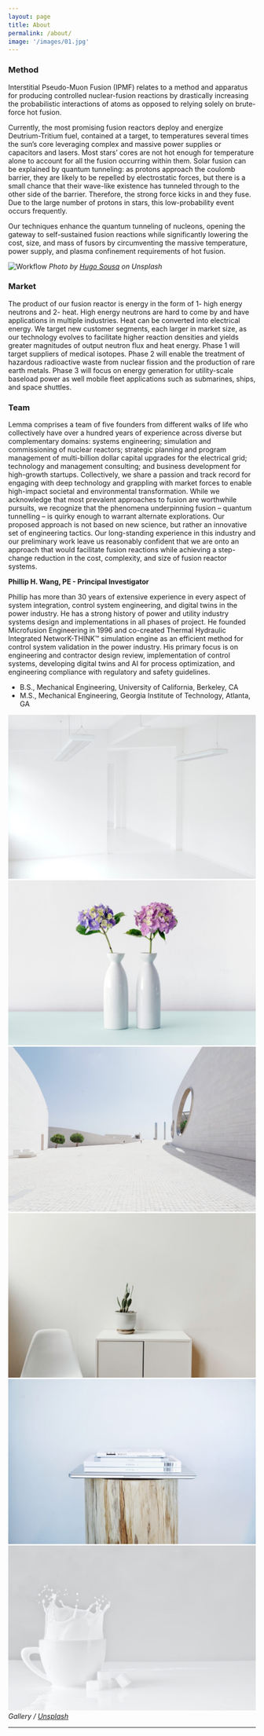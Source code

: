 ```yaml
---
layout: page
title: About
permalink: /about/
image: '/images/01.jpg'
---
```


### Method
Interstitial Pseudo-Muon Fusion (IPMF) relates to a method and apparatus for producing controlled nuclear-fusion reactions by drastically increasing the probabilistic interactions of atoms as opposed to relying solely on brute-force hot fusion.

Currently, the most promising fusion reactors deploy and energize Deutrium-Tritium fuel, contained at a target, to temperatures several times the sun’s core leveraging complex and massive power supplies or capacitors and lasers.  Most stars’ cores are not hot enough for temperature alone to account for all the fusion occurring within them. Solar fusion can be explained by quantum tunneling: as protons approach the coulomb barrier, they are likely to be repelled by electrostatic forces, but there is a small chance that their wave-like existence has tunneled through to the other side of the barrier. Therefore, the strong force kicks in and they fuse. Due to the large number of protons in stars, this low-probability event occurs frequently.

Our techniques enhance the quantum tunneling of nucleons, opening the gateway to self-sustained fusion reactions while significantly lowering the cost, size, and mass of fusors by circumventing the massive temperature, power supply, and plasma confinement requirements of hot fusion.

![Workflow]({{site.baseurl}}/images/03.jpg)
*Photo by [Hugo Sousa](https://unsplash.com/photos/BghGseQbAkA) on Unsplash*

### Market
The product of our fusion reactor is energy in the form of 1- high energy neutrons and 2- heat. High energy neutrons are hard to come by and have applications in multiple industries. Heat can be converted into electrical energy. We target new customer segments, each larger in market size, as our technology evolves to facilitate higher reaction densities and yields greater magnitudes of output neutron flux and heat energy. Phase 1 will target suppliers of medical isotopes. Phase 2 will enable the treatment of hazardous radioactive waste from nuclear fission and the production of rare earth metals. Phase 3 will focus on energy generation for utility-scale baseload power as well mobile fleet applications such as submarines, ships, and space shuttles.

### Team
Lemma comprises a team of five founders from different walks of life who collectively have over a hundred years of experience across diverse but complementary domains: systems engineering; simulation and commissioning of nuclear reactors; strategic planning and program management of multi-billion dollar capital upgrades for the electrical grid; technology and management consulting; and business development for high-growth startups. Collectively, we share a passion and track record for engaging with deep technology and grappling with market forces to enable high-impact societal and environmental transformation. While we acknowledge that most prevalent approaches to fusion are worthwhile pursuits, we recognize that the phenomena underpinning fusion – quantum tunnelling – is quirky enough to warrant alternate explorations. Our proposed approach is not based on new science, but rather an innovative set of engineering tactics. Our long-standing experience in this industry and our preliminary work leave us reasonably confident that we are onto an approach that would facilitate fusion reactions while achieving a step-change reduction in the cost, complexity, and size of fusion reactor systems.

<strong>Phillip H. Wang, PE - Principal Investigator </strong>

Phillip has more than 30 years of extensive experience in every aspect of system integration, control system engineering, and digital twins in the power industry. He has a strong history of power and utility industry systems design and implementations in all phases of project.
He founded Microfusion Engineering in 1996 and co-created Thermal Hydraulic Integrated NetworK-THINK™ simulation engine as an efficient method for control system validation in the power industry. His primary focus is on engineering and contractor design review, implementation of control systems, developing digital twins and AI for process optimization, and engineering compliance with regulatory and safety guidelines.

<ul>
  <li>B.S., Mechanical Engineering, University of California, Berkeley, CA</li>
  <li>M.S., Mechanical Engineering, Georgia Institute of Technology, Atlanta, GA</li>
</ul>

<div class="gallery-box">
  <div class="gallery">
    <img src="/images/09.jpg">
    <img src="/images/06.jpg">
    <img src="/images/03.jpg">
    <img src="/images/08.jpg">
    <img src="/images/05.jpg">
    <img src="/images/11.jpg">
  </div>
  <em>Gallery / <a href="https://unsplash.com/" target="_blank">Unsplash</a></em>
</div>

***